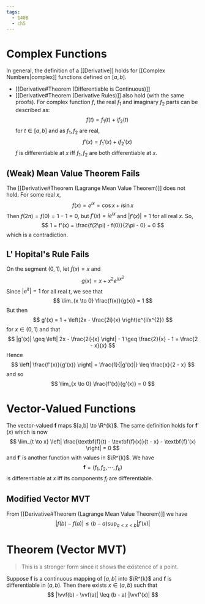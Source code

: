 ```yaml
---
tags:
  - 140B
  - ch5
---
```

# Complex Functions
In general, the definition of a [[Derivative]] holds for [[Complex Numbers|complex]] functions defined on $[a,b]$.
- [[Derivative#Theorem (Differentiable is Continuous)]]
- [[Derivative#Theorem (Derivative Rules)]]
also hold (with the same proofs). For complex function $f$, the real $f_1$ and imaginary $f_{2}$ parts can be described as:
$$
f(t) = f_{1}(t) + if_{2}(t)
$$
for $t \in [a, b]$ and as $f_{1}, f_{2}$ are real, 
$$
f'(x) = f_{1}'(x) + if_{2}'(x)
$$
$f$ is differentiable at $x$ iff $f_{1}, f_{2}$ are both differentiable at $x$. 
## (Weak) Mean Value Theorem Fails
The [[Derivative#Theorem (Lagrange Mean Value Theorem)]] does not hold. For some real $x$, 
$$
f(x) = e^{ix} = \cos x + i \sin x 
$$
Then $f(2\pi) = f(0) = 1 - 1 = 0$, but $f'(x) = ie^{ix}$ and $|f'(x)| = 1$ for all real $x$. So, 
$$
1 = f'(x) = \frac{f(2\pi) - f(0)}{2\pi - 0} = 0
$$
which is a contradiction. 

## L' Hopital's Rule Fails
On the segment $(0, 1)$, let $f(x) = x$ and
$$
g(x) = x + x^{2}e^{i/x^{2}}
$$
Since $|e^{it}| = 1$ for all real $t$, we see that 
$$
\lim_{x \to 0} \frac{f(x)}{g(x)} = 1
$$
But then 
$$
g'(x) = 1 + \left(2x - \frac{2i}{x} \right)e^{i/x^{2}}
$$
for $x \in (0, 1)$ and that 
$$
|g'(x)| \geq \left| 2x - \frac{2i}{x} \right| - 1 \geq \frac{2}{x} - 1 = \frac{2 - x}{x}
$$
Hence 
$$
\left| \frac{f'(x)}{g'(x)} \right| = \frac{1}{|g'(x)|} \leq \frac{x}{2 - x}
$$
and so 
$$
\lim_{x \to 0} \frac{f'(x)}{g'(x)} = 0
$$

# Vector-Valued Functions
The vector-valued $\textbf{f}$ maps $[a,b] \to \R^{k}$. The same definition holds for $\textbf{f}'(x)$ which is now
$$
\lim_{t \to x} \left| \frac{\textbf{f}(t) - \textbf{f}(x)}{t - x} - \textbf{f}'(x) \right| = 0
$$
and $\textbf{f}'$ is another function with values in $\R^{k}$. We have 
$$
\textbf{f} = (f_{1}, f_{2}, \cdots, f_{k})
$$
is differentiable at $x$ iff its components $f_{i}$ are differentiable. 

## Modified Vector MVT
From [[Derivative#Theorem (Lagrange Mean Value Theorem)]] we have 
$$
|f(b) - f(a)| \leq (b - a) \sup_{a < x < b}|f'(x)|
$$

# Theorem (Vector MVT)
> This is a stronger form since it shows the existence of a point. 

Suppose $\textbf{f}$ is a continuous mapping of $[a,b]$ into $\R^{k}$ and $\textbf{f}$ is differentiable in $(a, b)$. Then there exists $x \in (a, b)$ such that 
$$
|\vvf(b) - \vvf(a)| \leq (b - a) |\vvf'(x)|
$$
